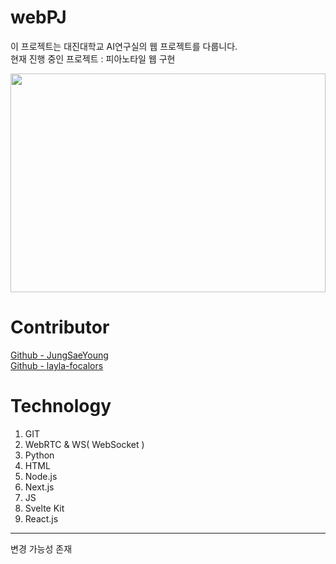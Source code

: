 # webPJ
이 프로젝트는 대진대학교 AI연구실의 웹 프로젝트를 다룹니다.  
현재 진행 중인 프로젝트 : 피아노타일 웹 구현  
  
<img src="https://upload.mguwp.net/store/PMT/s.png" width=100% height=350px>

# Contributor  
[Github - JungSaeYoung](https://github.com/JungSaeYoung)  
[Github - layla-focalors](https://github.com/layla-focalors)

# Technology
1. GIT
2. WebRTC & WS( WebSocket )
3. Python
4. HTML
5. Node.js
6. Next.js
7. JS
8. Svelte Kit
9. React.js
___  
변경 가능성 존재
